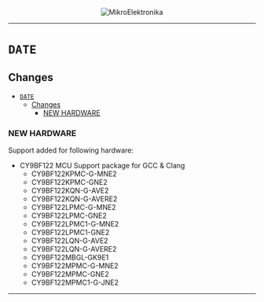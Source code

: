 <p align="center">
  <img src="http://www.mikroe.com/img/designs/beta/logo_small.png?raw=true" alt="MikroElektronika"/>
</p>

---

# `DATE`

## Changes

- [`DATE`](#date)
  - [Changes](#changes)
    - [NEW HARDWARE](#new-hardware)

### NEW HARDWARE

Support added for following hardware:

+ CY9BF122 MCU Support package for GCC & Clang
  + CY9BF122KPMC-G-MNE2
  + CY9BF122KPMC-GNE2
  + CY9BF122KQN-G-AVE2
  + CY9BF122KQN-G-AVERE2
  + CY9BF122LPMC-G-MNE2
  + CY9BF122LPMC-GNE2
  + CY9BF122LPMC1-G-MNE2
  + CY9BF122LPMC1-GNE2
  + CY9BF122LQN-G-AVE2
  + CY9BF122LQN-G-AVERE2
  + CY9BF122MBGL-GK9E1
  + CY9BF122MPMC-G-MNE2
  + CY9BF122MPMC-GNE2
  + CY9BF122MPMC1-G-JNE2

---
